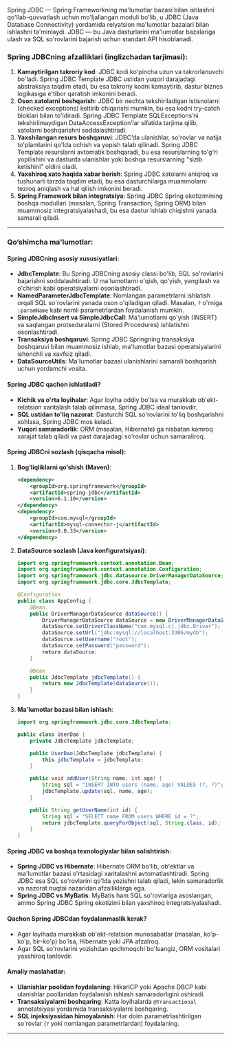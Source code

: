 Spring JDBC — Spring Frameworkning ma'lumotlar bazasi bilan ishlashni qo'llab-quvvatlash uchun mo'ljallangan moduli bo'lib, u JDBC (Java Database Connectivity) yordamida relyatsion ma'lumotlar bazalari bilan ishlashni ta'minlaydi. JDBC — bu Java dasturlarini ma'lumotlar bazalariga ulash va SQL so'rovlarini bajarish uchun standart API hisoblanadi.

### **Spring JDBCning afzalliklari (inglizchadan tarjimasi):**
1. **Kamaytirilgan takroriy kod**: JDBC kodi ko'pincha uzun va takrorlanuvchi bo'ladi. Spring JDBC Template JDBC ustidan yuqori darajadagi abstraksiya taqdim etadi, bu esa takroriy kodni kamaytirib, dastur biznes logikasiga e'tibor qaratish imkonini beradi.
2. **Oson xatolarni boshqarish**: JDBC bir nechta tekshiriladigan istisnolarni (checked exceptions) keltirib chiqarishi mumkin, bu esa kodni try-catch bloklari bilan to'ldiradi. Spring JDBC Template SQLExceptions’ni tekshirilmaydigan DataAccessException’lar sifatida tarjima qilib, xatolarni boshqarishni soddalashtiradi.
3. **Yaxshilangan resurs boshqaruvi**: JDBC’da ulanishlar, so'rovlar va natija to'plamlarini qo'lda ochish va yopish talab qilinadi. Spring JDBC Template resurslarni avtomatik boshqaradi, bu esa resurslarning to'g'ri yopilishini va dasturda ulanishlar yoki boshqa resurslarning "sizib ketishini" oldini oladi.
4. **Yaxshiroq xato haqida xabar berish**: Spring JDBC xatolarni aniqroq va tushunarli tarzda taqdim etadi, bu esa dasturchilarga muammolarni tezroq aniqlash va hal qilish imkonini beradi.
5. **Spring Framework bilan integratsiya**: Spring JDBC Spring ekotizimining boshqa modullari (masalan, Spring Transaction, Spring ORM) bilan muammosiz integratsiyalashadi, bu esa dastur ishlab chiqishni yanada samarali qiladi.

---

### **Qo‘shimcha ma'lumotlar:**

#### **Spring JDBCning asosiy xususiyatlari:**
- **JdbcTemplate**: Bu Spring JDBCning asosiy classi bo'lib, SQL so'rovlarini bajarishni soddalashtiradi. U ma'lumotlarni o'qish, qo'yish, yangilash va o'chirish kabi operatsiyalarni osonlashtiradi.
- **NamedParameterJdbcTemplate**: Nomlangan parametrlarni ishlatish orqali SQL so'rovlarini yanada oson o'qiladigan qiladi. Masalan, `?` o'rniga `:paramName` kabi nomli parametrlardan foydalanish mumkin.
- **SimpleJdbcInsert va SimpleJdbcCall**: Ma'lumotlarni qo'yish (INSERT) va saqlangan protseduralarni (Stored Procedures) ishlatishni osonlashtiradi.
- **Transaksiya boshqaruvi**: Spring JDBC Springning transaksiya boshqaruvi bilan muammosiz ishlab, ma'lumotlar bazasi operatsiyalarini ishonchli va xavfsiz qiladi.
- **DataSourceUtils**: Ma'lumotlar bazasi ulanishlarini samarali boshqarish uchun yordamchi vosita.

#### **Spring JDBC qachon ishlatiladi?**
- **Kichik va o'rta loyihalar**: Agar loyiha oddiy bo'lsa va murakkab ob'ekt-relatsion xaritalash talab qilinmasa, Spring JDBC ideal tanlovdir.
- **SQL ustidan to'liq nazorat**: Dasturchi SQL so'rovlarini to'liq boshqarishni xohlasa, Spring JDBC mos keladi.
- **Yuqori samaradorlik**: ORM (masalan, Hibernate) ga nisbatan kamroq xarajat talab qiladi va past darajadagi so'rovlar uchun samaraliroq.

#### **Spring JDBCni sozlash (qisqacha misol):**
1. **Bog‘liqliklarni qo‘shish (Maven)**:
   ```xml
   <dependency>
       <groupId>org.springframework</groupId>
       <artifactId>spring-jdbc</artifactId>
       <version>6.1.10</version>
   </dependency>
   <dependency>
       <groupId>com.mysql</groupId>
       <artifactId>mysql-connector-j</artifactId>
       <version>8.0.33</version>
   </dependency>
   ```

2. **DataSource sozlash (Java konfiguratsiyasi)**:
   ```java
   import org.springframework.context.annotation.Bean;
   import org.springframework.context.annotation.Configuration;
   import org.springframework.jdbc.datasource.DriverManagerDataSource;
   import org.springframework.jdbc.core.JdbcTemplate;

   @Configuration
   public class AppConfig {
       @Bean
       public DriverManagerDataSource dataSource() {
           DriverManagerDataSource dataSource = new DriverManagerDataSource();
           dataSource.setDriverClassName("com.mysql.cj.jdbc.Driver");
           dataSource.setUrl("jdbc:mysql://localhost:3306/mydb");
           dataSource.setUsername("root");
           dataSource.setPassword("password");
           return dataSource;
       }

       @Bean
       public JdbcTemplate jdbcTemplate() {
           return new JdbcTemplate(dataSource());
       }
   }
   ```

3. **Ma'lumotlar bazasi bilan ishlash**:
   ```java
   import org.springframework.jdbc.core.JdbcTemplate;

   public class UserDao {
       private JdbcTemplate jdbcTemplate;

       public UserDao(JdbcTemplate jdbcTemplate) {
           this.jdbcTemplate = jdbcTemplate;
       }

       public void addUser(String name, int age) {
           String sql = "INSERT INTO users (name, age) VALUES (?, ?)";
           jdbcTemplate.update(sql, name, age);
       }

       public String getUserName(int id) {
           String sql = "SELECT name FROM users WHERE id = ?";
           return jdbcTemplate.queryForObject(sql, String.class, id);
       }
   }
   ```

#### **Spring JDBC va boshqa texnologiyalar bilan solishtirish:**
- **Spring JDBC vs Hibernate**: Hibernate ORM bo'lib, ob'ektlar va ma'lumotlar bazasi o'rtasidagi xaritalashni avtomatlashtiradi. Spring JDBC esa SQL so'rovlarini qo'lda yozishni talab qiladi, lekin samaradorlik va nazorat nuqtai nazaridan afzalliklarga ega.
- **Spring JDBC vs MyBatis**: MyBatis ham SQL so'rovlariga asoslangan, ammo Spring JDBC Spring ekotizimi bilan yaxshiroq integratsiyalashadi.

#### **Qachon Spring JDBCdan foydalanmaslik kerak?**
- Agar loyihada murakkab ob'ekt-relatsion munosabatlar (masalan, ko'p-ko'p, bir-ko'p) bo'lsa, Hibernate yoki JPA afzalroq.
- Agar SQL so'rovlarini yozishdan qochmoqchi bo'lsangiz, ORM vositalari yaxshiroq tanlovdir.

#### **Amaliy maslahatlar:**
- **Ulanishlar poolidan foydalaning**: HikariCP yoki Apache DBCP kabi ulanishlar poollaridan foydalanish ishlash samaradorligini oshiradi.
- **Transaksiyalarni boshqaring**: Katta loyihalarda `@Transactional` annotatsiyasi yordamida transaksiyalarni boshqaring.
- **SQL injeksiyasidan himoyalanish**: Har doim parametrlashtirilgan so'rovlar (`?` yoki nomlangan parametrlardan) foydalaning.

---
